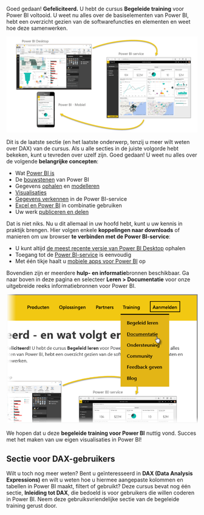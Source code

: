 Goed gedaan! **Gefeliciteerd.** U hebt de cursus **Begeleide training** voor Power BI voltooid. U weet nu alles over de basiselementen van Power BI, hebt een overzicht gezien van de softwarefuncties en elementen en weet hoe deze samenwerken.

![](media/6-5-guided-learning-completion/c0a0_2.png)

Dit is de laatste sectie (en het laatste onderwerp, tenzij u meer wilt weten over DAX) van de cursus. Als u alle secties in de juiste volgorde hebt bekeken, kunt u tevreden over uzelf zijn. Goed gedaan! U weet nu alles over de volgende **belangrijke concepten**:

* Wat [Power BI is](0-0-what-is-power-bi.md)
* De [bouwstenen](0-0b-building-blocks-power-bi.md) van Power BI
* Gegevens [ophalen](1-2-connect-to-data-sources-in-power-bi-desktop.md) en [modelleren](2-1-intro-modeling-data.md)
* [Visualisaties](3-1-intro-visualizations.md)
* [Gegevens verkennen](4-0-intro-power-bi-service.md) in de Power BI-service
* [Excel en Power BI](5-1-intro-excel-data.md) in combinatie gebruiken
* Uw werk [publiceren en delen](6-0-intro-content-packs-groups.md)

Dat is niet niks. Nu u dit allemaal in uw hoofd hebt, kunt u uw kennis in praktijk brengen. Hier volgen enkele **koppelingen naar downloads** of manieren om uw browser **te verbinden met de Power BI-service**:

* U kunt altijd [de meest recente versie van Power BI Desktop](https://powerbi.microsoft.com/desktop) ophalen
* Toegang tot de [Power BI-service](https://powerbi.microsoft.com/) is eenvoudig
* Met één tikje haalt u [mobiele apps voor Power BI](https://powerbi.microsoft.com/mobile/) op

Bovendien zijn er meerdere **hulp- en informatie**bronnen beschikbaar. Ga naar boven in deze pagina en selecteer **Leren > Documentatie** voor onze uitgebreide reeks informatiebronnen voor Power BI.

![](media/6-5-guided-learning-completion/6-5_1.png)

We hopen dat u deze **begeleide training voor Power BI** nuttig vond. Succes met het maken van uw eigen visualisaties in Power BI!

## <a name="one-more-section-for-dax-users"></a>Sectie voor DAX-gebruikers
Wilt u toch nog meer weten? Bent u geïnteresseerd in **DAX (Data Analysis Expressions)** en wilt u weten hoe u hiermee aangepaste kolommen en tabellen in Power BI maakt, filtert of gebruikt? Deze cursus bevat nog één sectie, **Inleiding tot DAX**, die bedoeld is voor gebruikers die willen coderen in Power BI. Neem deze gebruiksvriendelijke sectie van de begeleide training gerust door.

